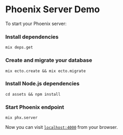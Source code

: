 # Phoenix Server Demo

To start your Phoenix server:

### Install dependencies
```
mix deps.get
```
### Create and migrate your database
```
mix ecto.create && mix ecto.migrate
```
### Install Node.js dependencies 
```
cd assets && npm install
```
### Start Phoenix endpoint
```
mix phx.server
```

Now you can visit [`localhost:4000`](http://localhost:4000) from your browser.
